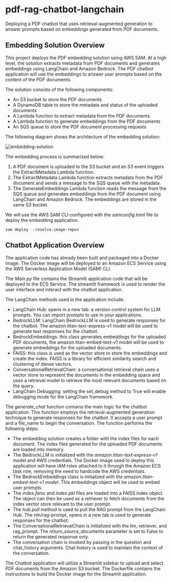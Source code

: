 # pdf-rag-chatbot-langchain
Deploying a PDF chatbot that uses retrieval-augmented generation to answer prompts based on embeddings generated from PDF documents.

## Embedding Solution Overview

This project deploys the PDF embedding solution using AWS SAM. At a high level, the solution extracts metadata from PDF documents and generates embeddings using LangChain and Amazon Bedrock.
The PDF chatbot application will use the embeddings to answer user prompts based on the content of the PDF documents.

The solution consists of the following components:

- An S3 bucket to store the PDF documents
- A DynamoDB table to store the metadata and status of the uploaded documents
- A Lambda function to extract metadata from the PDF documents
- A Lambda function to generate embeddings from the PDF documents
- An SQS queue to store the PDF document processing requests

The following diagram shows the architecture of the embedding solution:

![embedding-solution](https://github.com/user-attachments/assets/91b85eb6-7b01-452c-ac56-91c0988f46ea)

  
The embedding process is summarized below:

1. A PDF document is uploaded to the S3 bucket and an S3 event triggers the ExtractMetadata Lambda function.
2. The ExtractMetadata Lambda function extracts metadata from the PDF document and sends a message to the SQS queue with the metadata.
3. The GenerateEmbeddings Lambda function reads the message from the SQS queue and generates embeddings from the PDF document using LangChain and Amazon Bedrock. The embeddings are stored in the same S3 bucket.

We will use the AWS SAM CLI configured with the _samconfig.toml_ file to deploy the embedding application.
```
sam deploy --resolve-image-repos
```

## Chatbot Application Overview

The application code has already been built and packaged into a Docker image. The Docker image will be deployed to an Amazon ECS Service using the AWS Serverless Application Model (SAM) CLI.

The _Main.py_ file contains the Streamlit application code that will be deployed to the ECS Service. The streamlit framework is used to render the user interface and interact with the chatbot application.

The LangChain methods used in the application include:

- LangChain Hub: opens in a new tab: a version control system for LLM prompts. You can import prompts to use in your applications. 
- BedrockLLM: LangChain BedrockLLM is used to generate responses for the chatbot. The amazon.titan-text-express-v1 model will be used to generate text responses for the chatbot.
- BedrockEmbeddings: this class generates embeddings for the uploaded PDF documents, the amazon.titan-embed-text-v1 model will be used to generate embeddings for the uploaded documents.
- FAISS: this class is used as the vector store to store the embeddings and create the index. FAISS is a library for efficient similarity search and clustering of dense vectors.
- ConversationalRetrievalChain: a conversational retrieval chain uses a vector store to represent the documents in the embedding space and uses a retrieval model to retrieve the most relevant documents based on the query.
- LangChain Debugging: setting the set_debug method to True will enable debugging mode for the LangChain framework.

The _generate_chat_ function contains the main logic for the chatbot application. This function employs the retrieval-augmented generation technique to generate responses for the chatbot. It accepts a user prompt and a file_name to begin the conversation. The function performs the following steps:

- The embedding solution creates a folder with the index files for each document. The index files generated for the uploaded PDF documents are loaded into memory.
- The BedrockLLM is initialized with the _amazon.titan-text-express-v1_ model and AWS credentials. The Docker image used to deploy this application will have IAM roles attached to it through the Amazon ECS task role, removing the need to hardcode the AWS credentials.
- The BedrockEmbeddings class is initialized with _the amazon.titan-embed-text-v1 model_. This embeddings object will be used to embed user prompts.
- The _index.faiss_ and _index.pkl_ files are loaded into a FAISS index object. The object can then be used as a retriever to fetch documents from the index vector store relevant to the user prompt.
- The _hub.pull_ method is used to pull the RAG prompt from the LangChain Hub. The rlm/rag-prompt, opens in a new tab is used to generate responses for the chatbot.
- The ConversationalRetrievalChain is initialized with the llm, retriever, and rag_prompt. The _return_source_documents_ parameter is set to False to return the generated response only.
- The conversation chain is invoked by passing in the question and chat_history arguments. Chat history is used to maintain the context of the conversation.

The Chatbot application will utilize a Streamlit sidebar to upload and select PDF documents from the Amazon S3 bucket.
The Dockerfile contains the instructions to build the Docker image for the Streamlit application.
